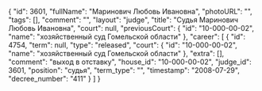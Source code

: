 {
    "id": 3601,
    "fullName": "Маринович Любовь Ивановна",
    "photoURL": "",
    "tags": [],
    "comment": "",
    "layout": "judge",
    "title": "Судья Маринович Любовь Ивановна",
    "court": null,
    "previousCourt": {
        "id": "10-000-00-02",
        "name": "хозяйственный суд Гомельской области"
    },
    "career": [
        {
            "id": 4754,
            "term": null,
            "type": "released",
            "court": {
                "id": "10-000-00-02",
                "name": "хозяйственный суд Гомельской области"
            },
            "extra": [],
            "comment": "выход в отставку",
            "house_id": "10-000-00-02",
            "judge_id": 3601,
            "position": "судья",
            "term_type": "",
            "timestamp": "2008-07-29",
            "decree_number": "411"
        }
    ]
}
